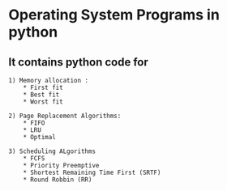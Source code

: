 # Operating System Programs in python

## It contains python code for
    1) Memory allocation :
        * First fit
        * Best fit
        * Worst fit
    
    2) Page Replacement Algorithms:
        * FIFO
        * LRU
        * Optimal
    
    3) Scheduling ALgorithms
        * FCFS
        * Priority Preemptive
        * Shortest Remaining Time First (SRTF)
        * Round Robbin (RR)
